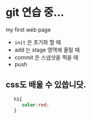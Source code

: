 # git 연습 중...
my first web page
- `init` 은 초기화 할 때
- add 는 stage 영역에 올릴 때
- commit 은 스냅샷을 찍을 때
- push 


## css도 배울 수 있씁니닷.
```css
   h1{
      color:red; 
   }
```
